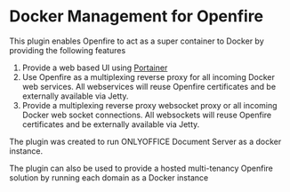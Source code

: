 # Docker Management for Openfire

This plugin enables Openfire to act as a super container to Docker by providing the following features

1. Provide a web based UI using [Portainer](https://portainer.io/)
2. Use Openfire as a multiplexing reverse proxy for all incoming Docker web services. All webservices will reuse Openfire certificates and be externally available via Jetty.
3. Provide a multiplexing reverse proxy websocket proxy or all incoming Docker web socket connections. All websockets will reuse Openfire certificates and be externally available via Jetty.

The plugin was created to run ONLYOFFICE Document Server as a docker instance.

The plugin can also be used to provide a hosted multi-tenancy Openfire solution by running each domain as a Docker instance


